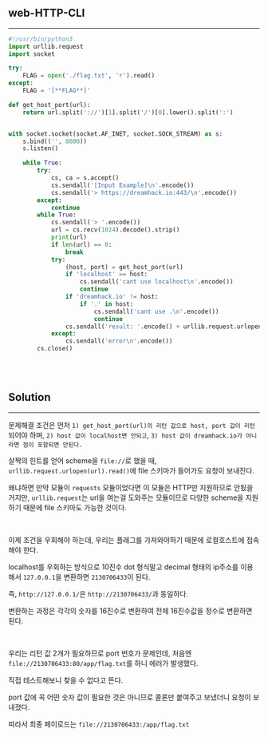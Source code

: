 ## web-HTTP-CLI
---

```python
#!/usr/bin/python3
import urllib.request
import socket

try:
    FLAG = open('./flag.txt', 'r').read()
except:
    FLAG = '[**FLAG**]'

def get_host_port(url):
    return url.split('://')[1].split('/')[0].lower().split(':')


with socket.socket(socket.AF_INET, socket.SOCK_STREAM) as s:
    s.bind(('', 8000))
    s.listen()

    while True:
        try:
            cs, ca = s.accept()
            cs.sendall('[Input Example]\n'.encode())
            cs.sendall('> https://dreamhack.io:443/\n'.encode())
        except:
            continue
        while True:
            cs.sendall('> '.encode())
            url = cs.recv(1024).decode().strip()
            print(url)
            if len(url) == 0:
                break
            try:
                (host, port) = get_host_port(url)
                if 'localhost' == host:
                    cs.sendall('cant use localhost\n'.encode())
                    continue
                if 'dreamhack.io' != host:
                    if '.' in host:
                        cs.sendall('cant use .\n'.encode())
                        continue
                cs.sendall('result: '.encode() + urllib.request.urlopen(url).read())
            except:
                cs.sendall('error\n'.encode())
        cs.close()
```

<br><br>

## Solution
---

문제해결 조건은 먼저 ```1) get_host_port(url)의 리턴 값으로 host, port 값이 리턴```되어야 하며, ```2) host 값이 localhost면 안되고```, ```3) host 값이 dreamhack.io가 아니라면 점이 포함되면 안된다.```

살짝의 힌트를 얻어 scheme을 ```file://```로 했을 때, ```urllib.request.urlopen(url).read()```에 file 스키마가 들어가도 요청이 보내진다.

왜냐하면 만약 모듈이 ```requests``` 모듈이었다면 이 모듈은 HTTP만 지원하므로 안됬을 거지만, ```urllib.request```는 url을 여는걸 도와주는 모듈이므로 다양한 scheme을 지원하기 때문에 file 스키마도 가능한 것이다.

<br>

이제 조건을 우회해야 하는데, 우리는 플래그를 가져와야하기 때문에 로컬호스트에 접속해야 한다.

localhost를 우회하는 방식으로 10진수 dot 형식말고 decimal 형태의 ip주소를 이용해서 ```127.0.0.1```을 변환하면 ```2130706433```이 된다.

즉, ```http://127.0.0.1/```은 ```http://2130706433/```과 동일하다.

변환하는 과정은 각각의 숫자를 16진수로 변환하여 전체 16진수값을 정수로 변환하면 된다.

<br>

우리는 리턴 값 2개가 필요하므로 port 번호가 문제인데, 처음엔 ```file://2130706433:80/app/flag.txt```를 하니 에러가 발생했다.

직접 테스트해보니 찾을 수 없다고 뜬다.

port 값에 꼭 어떤 숫자 값이 필요한 것은 아니므로 콜론만 붙여주고 보냈더니 요청이 보내졌다.

따라서 최종 페이로드는 ```file://2130706433:/app/flag.txt```

